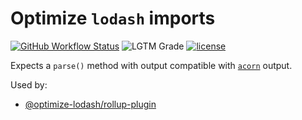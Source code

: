 # Optimize `lodash` imports

[![GitHub Workflow Status](https://img.shields.io/github/workflow/status/kyle-johnson/rollup-plugin-optimize-lodash-imports/CI)](https://github.com/kyle-johnson/rollup-plugin-optimize-lodash-imports/actions)
![LGTM Grade](https://img.shields.io/lgtm/grade/javascript/github/kyle-johnson/rollup-plugin-optimize-lodash-imports)
[![license](https://img.shields.io/npm/l/@optimize-lodash/transform)](https://github.com/kyle-johnson/rollup-plugin-optimize-lodash-imports/blob/main/packages/transform/LICENSE)

Expects a `parse()` method with output compatible with [`acorn`](https://www.npmjs.com/package/acorn) output.

Used by:

- [@optimize-lodash/rollup-plugin](https://www.npmjs.com/package/@optimize-lodash/rollup-plugin)
